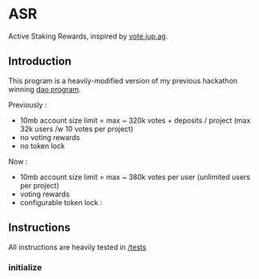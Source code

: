 # ASR

Active Staking Rewards, inspired by [vote.jup.ag](https://vote.jup.ag/).

## Introduction

This program is a heavily-modified version of my previous hackathon winning [dao program](https://github.com/mael-bomane/dao).

Previously : 
- 10mb account size limit = max ~ 320k votes + deposits / project (max 32k users /w 10 votes per project)
- no voting rewards
- no token lock

Now :
- 10mb account size limit = max ~ 380k votes per user (unlimited users per project)
- voting rewards
- configurable token lock :

## Instructions

All instructions are heavily tested in [/tests]('/tests/asr.ts')

### initialize
